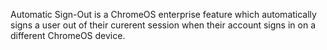 Automatic Sign-Out is a ChromeOS enterprise feature which automatically signs a user out of their curerent session when their account signs in on a different ChromeOS device.